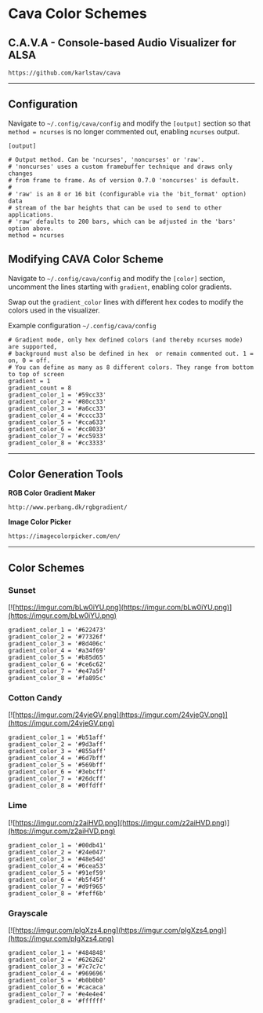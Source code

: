 # Cava Color Schemes

## C.A.V.A - Console-based Audio Visualizer for ALSA
```
https://github.com/karlstav/cava
```
___
## Configuration

Navigate to `~/.config/cava/config` and modify the `[output]` section so that `method = ncurses` is no longer commented out, enabling `ncurses` output.

```
[output]

# Output method. Can be 'ncurses', 'noncurses' or 'raw'.
# 'noncurses' uses a custom framebuffer technique and draws only changes
# from frame to frame. As of version 0.7.0 'noncurses' is default.
#
# 'raw' is an 8 or 16 bit (configurable via the 'bit_format' option) data
# stream of the bar heights that can be used to send to other applications.
# 'raw' defaults to 200 bars, which can be adjusted in the 'bars' option above.
method = ncurses
```

## Modifying CAVA Color Scheme
Navigate to `~/.config/cava/config` and modify the `[color]` section, uncomment the lines starting with `gradient`, enabling color gradients.

Swap out the `gradient_color` lines with different hex codes to modify the colors used in the visualizer.

Example configuration `~/.config/cava/config` 

```
# Gradient mode, only hex defined colors (and thereby ncurses mode) are supported,
# background must also be defined in hex  or remain commented out. 1 = on, 0 = off.
# You can define as many as 8 different colors. They range from bottom to top of screen
gradient = 1
gradient_count = 8
gradient_color_1 = '#59cc33'
gradient_color_2 = '#80cc33'
gradient_color_3 = '#a6cc33'
gradient_color_4 = '#cccc33'
gradient_color_5 = '#cca633'
gradient_color_6 = '#cc8033'
gradient_color_7 = '#cc5933'
gradient_color_8 = '#cc3333'
```
___
## Color Generation Tools
**RGB Color Gradient Maker**

```
http://www.perbang.dk/rgbgradient/
```

**Image Color Picker**

```
https://imagecolorpicker.com/en/
```
___
## Color Schemes

### Sunset 
[![https://imgur.com/bLw0iYU.png](https://imgur.com/bLw0iYU.png)](https://imgur.com/bLw0iYU.png)

```
gradient_color_1 = '#622473'
gradient_color_2 = '#77326f'
gradient_color_3 = '#8d406c'
gradient_color_4 = '#a34f69'
gradient_color_5 = '#b85d65'
gradient_color_6 = '#ce6c62'
gradient_color_7 = '#e47a5f'
gradient_color_8 = '#fa895c'
```

### Cotton Candy 
[![https://imgur.com/24vjeGV.png](https://imgur.com/24vjeGV.png)](https://imgur.com/24vjeGV.png)

```
gradient_color_1 = '#b51aff'
gradient_color_2 = '#9d3aff'
gradient_color_3 = '#855aff'
gradient_color_4 = '#6d7bff'
gradient_color_5 = '#569bff'
gradient_color_6 = '#3ebcff'
gradient_color_7 = '#26dcff'
gradient_color_8 = '#0ffdff'
```

### Lime
[![https://imgur.com/z2aiHVD.png](https://imgur.com/z2aiHVD.png)](https://imgur.com/z2aiHVD.png)

```
gradient_color_1 = '#00db41'
gradient_color_2 = '#24e047'
gradient_color_3 = '#48e54d'
gradient_color_4 = '#6cea53'
gradient_color_5 = '#91ef59'
gradient_color_6 = '#b5f45f'
gradient_color_7 = '#d9f965'
gradient_color_8 = '#feff6b'
```

### Grayscale
[![https://imgur.com/pIgXzs4.png](https://imgur.com/pIgXzs4.png)](https://imgur.com/pIgXzs4.png)

```
gradient_color_1 = '#484848'
gradient_color_2 = '#626262'
gradient_color_3 = '#7c7c7c'
gradient_color_4 = '#969696'
gradient_color_5 = '#b0b0b0'
gradient_color_6 = '#cacaca'
gradient_color_7 = '#e4e4e4'
gradient_color_8 = '#ffffff'
```
